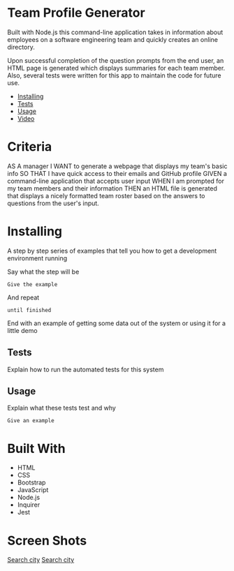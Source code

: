 <!-- Code to Insert Images
![Search city](images/shot1.png) -->

# Team Profile Generator

Built with Node.js this command-line application takes in information about employees on a software engineering team and quickly creates an online directory.

Upon successful completion of the question prompts from the end user, an HTML page is generated which displays summaries for each team member. Also, several tests were written for this app to maintain the code for future use.

- [Installing](https://www.example.com)
- [Tests](https://www.example.com) 
- [Usage](https://www.example.com) 
- [Video](https://www.example.com) 

# Criteria

AS A manager
I WANT to generate a webpage that displays my team's basic info
SO THAT I have quick access to their emails and GitHub profile
GIVEN a command-line application that accepts user input
WHEN I am prompted for my team members and their information
THEN an HTML file is generated that displays a nicely formatted team roster based on the answers to questions from the user's input.

# Installing

A step by step series of examples that tell you how to get a development
environment running

Say what the step will be

    Give the example

And repeat

    until finished

End with an example of getting some data out of the system or using it
for a little demo

## Tests

Explain how to run the automated tests for this system

## Usage

Explain what these tests test and why

    Give an example

# Built With

- HTML
- CSS
- Bootstrap
- JavaScript
- Node.js
- Inquirer
- Jest

# Screen Shots

[Search city](assets/shot1.png)
[Search city](assets/test1.png)
